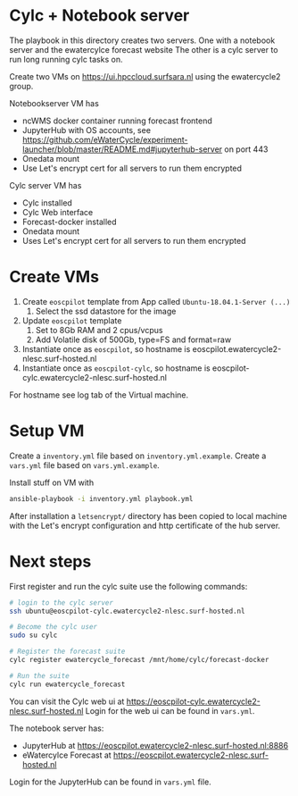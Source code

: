 # Cylc + Notebook server
The playbook in this directory creates two servers. One with a notebook server and the ewatercylce forecast website
The other is a cylc server to run long running cylc tasks on.

Create two VMs on https://ui.hpccloud.surfsara.nl using the ewatercycle2 group.

Notebookserver VM has
* ncWMS docker container running forecast frontend
* JupyterHub with OS accounts, see https://github.com/eWaterCycle/experiment-launcher/blob/master/README.md#jupyterhub-server on port 443
* Onedata mount
* Use Let's encrypt cert for all servers to run them encrypted

Cylc server VM has
* Cylc installed
* Cylc Web interface
* Forecast-docker installed
* Onedata mount
* Uses Let's encrypt cert for all servers to run them encrypted

# Create VMs
1. Create `eoscpilot` template from App called `Ubuntu-18.04.1-Server (...)`
    1. Select the ssd datastore for the image
2. Update `eoscpilot` template
    1. Set to 8Gb RAM and 2 cpus/vcpus
    2. Add Volatile disk of 500Gb, type=FS and format=raw
5. Instantiate once as `eoscpilot`, so hostname is eoscpilot.ewatercycle2-nlesc.surf-hosted.nl
5. Instantiate once as `eoscpilot-cylc`, so hostname is eoscpilot-cylc.ewatercycle2-nlesc.surf-hosted.nl

For hostname see log tab of the Virtual machine.

# Setup VM

Create a `inventory.yml` file based on `inventory.yml.example`.
Create a `vars.yml` file based on `vars.yml.example`.

Install stuff on VM with

```bash
ansible-playbook -i inventory.yml playbook.yml
```

After installation a `letsencrypt/` directory has been copied to local machine with the Let's encrypt configuration and http certificate of the hub server.

# Next steps
First register and run the cylc suite use the following commands:

```bash
# login to the cylc server
ssh ubuntu@eoscpilot-cylc.ewatercycle2-nlesc.surf-hosted.nl

# Become the cylc user
sudo su cylc

# Register the forecast suite
cylc register ewatercycle_forecast /mnt/home/cylc/forecast-docker

# Run the suite
cylc run ewatercycle_forecast
```

You can visit the Cylc web ui at https://eoscpilot-cylc.ewatercycle2-nlesc.surf-hosted.nl
Login for the web ui can be found in `vars.yml`.

The notebook server has:
* JupyterHub at https://eoscpilot.ewatercycle2-nlesc.surf-hosted.nl:8886
* eWatercylce Forecast at https://eoscpilot.ewatercycle2-nlesc.surf-hosted.nl

Login for the JupyterHub can be found in `vars.yml` file.
